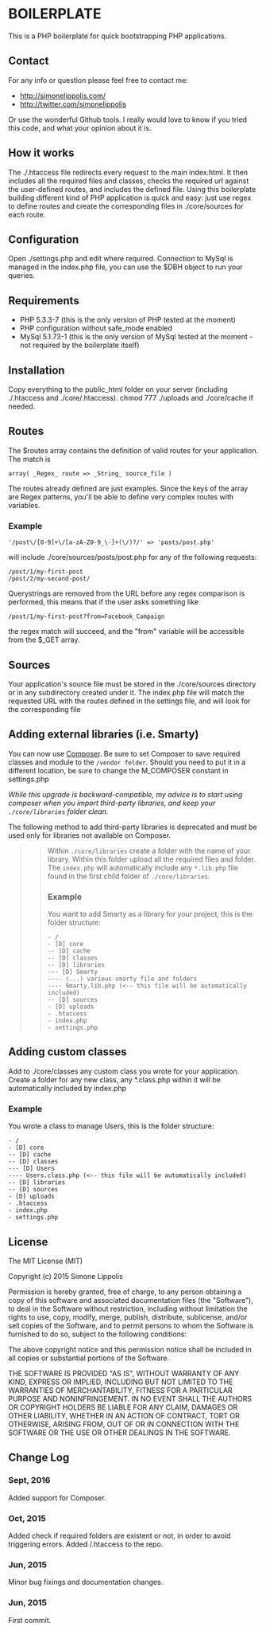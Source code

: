 # BOILERPLATE
This is a PHP boilerplate for quick bootstrapping PHP applications.

## Contact
For any info or question please feel free to contact me:

- http://simonelippolis.com/
- http://twitter.com/simonelippolis

Or use the wonderful Github tools.
I really would love to know if you tried this code, and what your opinion about it is.

## How it works
The ./.htaccess file redirects every request to the main index.html.
It then includes all the required files and classes, checks the required url against the user-defined routes, and includes the defined file.
Using this boilerplate building different kind of PHP application is quick and easy: just use regex to define routes and create the corresponding files in ./core/sources for each route.

## Configuration
Open ./settings.php and edit where required. Connection to MySql is managed in the index.php file, you can use the $DBH object to run your queries.

## Requirements

- PHP 5.3.3-7 (this is the only version of PHP tested at the moment)
- PHP configuration without safe_mode enabled
- MySql 5.1.73-1 (this is the only version of MySql tested at the moment - not required by the boilerplate itself)

## Installation
Copy everything to the public_html folder on your server (including ./.htaccess and ./core/.htaccess).
chmod 777 ./uploads and ./core/cache if needed.

## Routes
The $routes array contains the definition of valid routes for your application. The match is
```
array( _Regex_ route => _String_ source_file )
```
The routes already defined are just examples. Since the keys of the array are Regex patterns, you'll be able to define very complex routes with variables.

### Example
```
'/post\/[0-9]+\/[a-zA-Z0-9_\-]+(\/)?/' => 'posts/post.php'
```
will include ./core/sources/posts/post.php for any of the following requests:

```
/post/1/my-first-post
/post/2/my-second-post/
```
Querystrings are removed from the URL before any regex comparison is performed, this means that if the user asks something like
```
/post/1/my-first-post?from=Facebook_Campaign
```
the regex match will succeed, and the "from" variable will be accessible from the $_GET array.


## Sources
Your application's source file must be stored in the ./core/sources directory or in any subdirectory created under it.
The index.php file will match the requested URL with the routes defined in the settings file, and will look for the corresponding file

## Adding external libraries (i.e. Smarty)
You can now use [Composer](https://getcomposer.org). Be sure to set Composer to save required classes and module to the `/vendor folder`. Should you need to put it in a different location, be sure to change the M_COMPOSER constant in settings.php

_While this upgrade is backward-compatible, my advice is to start using composer when you import third-party libraries, and keep your `./core/libraries` folder clean._

The following method to add third-party libraries is deprecated and must be used only for libraries not available on Composer.

>> Within `./core/libraries` create a folder with the name of your library. Within this folder upload all the required files and folder. The `index.php` will automatically include any `*.lib.php` file found in the first child folder of `./core/libraries`.
>> 
>> ### Example
>> You want to add Smarty as a library for your project, this is the folder structure:
>> ```
>> - /
>> - [D] core
>> -- [D] cache
>> -- [D] classes
>> -- [D] libraries
>> --- [D] Smarty
>> ---- (...) various smarty file and folders
>> ---- Smarty.lib.php (<-- this file will be automatically included)
>> -- [D] sources
>> - [D] uploads
>> - .htaccess
>> - index.php
>> - settings.php
>> ```

## Adding custom classes
Add to ./core/classes any custom class you wrote for your application. Create a folder for any new class, any *.class.php within it will be automatically included by index.php

### Example
You wrote a class to manage Users, this is the folder structure:
```
- /
- [D] core
-- [D] cache
-- [D] classes
--- [D] Users
---- Users.class.php (<-- this file will be automatically included)
-- [D] libraries
-- [D] sources
- [D] uploads
- .htaccess
- index.php
- settings.php
```
## License

The MIT License (MIT)

Copyright (c) 2015 Simone Lippolis

Permission is hereby granted, free of charge, to any person obtaining a copy
of this software and associated documentation files (the "Software"), to deal
in the Software without restriction, including without limitation the rights
to use, copy, modify, merge, publish, distribute, sublicense, and/or sell
copies of the Software, and to permit persons to whom the Software is
furnished to do so, subject to the following conditions:

The above copyright notice and this permission notice shall be included in all
copies or substantial portions of the Software.

THE SOFTWARE IS PROVIDED "AS IS", WITHOUT WARRANTY OF ANY KIND, EXPRESS OR
IMPLIED, INCLUDING BUT NOT LIMITED TO THE WARRANTIES OF MERCHANTABILITY,
FITNESS FOR A PARTICULAR PURPOSE AND NONINFRINGEMENT. IN NO EVENT SHALL THE
AUTHORS OR COPYRIGHT HOLDERS BE LIABLE FOR ANY CLAIM, DAMAGES OR OTHER
LIABILITY, WHETHER IN AN ACTION OF CONTRACT, TORT OR OTHERWISE, ARISING FROM,
OUT OF OR IN CONNECTION WITH THE SOFTWARE OR THE USE OR OTHER DEALINGS IN THE
SOFTWARE.

## Change Log

### Sept, 2016
Added support for Composer.

### Oct, 2015
Added check if required folders are existent or not, in order to avoid triggering errors.
Added /.htaccess to the repo.

### Jun, 2015
Minor bug fixings and documentation changes.

### Jun, 2015
First commit.
